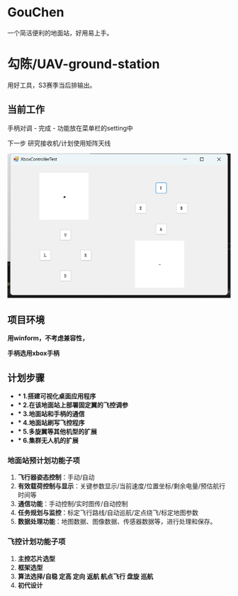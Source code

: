 # GouChen

一个简洁便利的地面站，好用易上手。

# 勾陈/**UAV-ground-station**

用好工具，S3赛季当后排输出。

## 当前工作

手柄对调 - 完成 - 功能放在菜单栏的setting中

下一步 研究接收机/计划使用矩阵天线

![1715973211783](images/README/1715973211783.png)

## 项目环境

**用winform，不考虑兼容性，**

**手柄选用xbox手柄**

## **计划步骤**

* **\* 1.搭建可视化桌面应用程序**
* **\* 2.在该地面站上部署固定翼的飞控调参**
* **\* 3.地面站和手柄的通信**
* **\* 4.地面站刷写飞控程序**
* **\* 5.多旋翼等其他机型的扩展**
* **\* 6.集群无人机的扩展**

### 地面站预计划功能子项

1. **飞行器姿态控制**：手动/自动
2. **有效载荷控制与显示**：关键参数显示/当前速度/位置坐标/剩余电量/预估航行时间等
3. **通信功能**：手动控制/实时图传/自动控制
4. **任务规划与监控**：标定飞行路线/自动巡航/定点绕飞/标定地图参数
5. **数据处理功能**：地图数据、图像数据、传感器数据等，进行处理和保存。

### 飞控计划功能子项

1. **主控芯片选型**
2. **框架选型**
3. **算法选择/自稳 定高 定向 返航 航点飞行 盘旋 巡航**
4. **初代设计**
